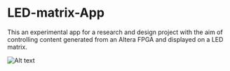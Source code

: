 # LED-matrix-App
This an experimental app for a research and design project with the aim of controlling content generated from an Altera FPGA and displayed on a LED matrix.


![Alt text](/relative/path/to/dsd.png?raw=true "Optional Title")
